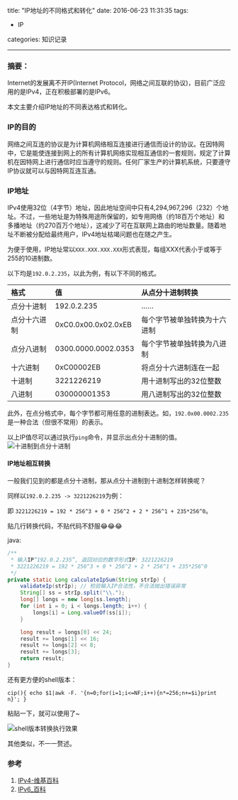 title: "IP地址的不同格式和转化"
date: 2016-06-23 11:31:35
tags:
- IP

categories: 知识记录

---

### 摘要：

Internet的发展离不开IP(Internet Protocol，网络之间互联的协议)，目前广泛应用的是IPv4，正在积极部署的是IPv6。

本文主要介绍IP地址的不同表达格式和转化。

<!-- more -->

### IP的目的

网络之间互连的协议是为计算机网络相互连接进行通信而设计的协议。在因特网中，它是能使连接到网上的所有计算机网络实现相互通信的一套规则，规定了计算机在因特网上进行通信时应当遵守的规则。任何厂家生产的计算机系统，只要遵守IP协议就可以与因特网互连互通。



### IP地址

IPv4使用32位（4字节）地址，因此地址空间中只有4,294,967,296（232）个地址。不过，一些地址是为特殊用途所保留的，如专用网络（约18百万个地址）和多播地址（约270百万个地址），这减少了可在互联网上路由的地址数量。随着地址不断被分配给最终用户，IPv4地址枯竭问题也在随之产生。

为便于使用，IP地址常以`XXX.XXX.XXX.XXX`形式表现，每组XXX代表小于或等于255的10进制数。

以下均是`192.0.2.235`，以此为例，有以下不同的格式。

| 格式     | 值                   | 从点分十进制转换       |
| :----- | :------------------ | :------------- |
| 点分十进制  | 192.0.2.235         | ……             |
| 点分十六进制 | 0xC0.0x00.0x02.0xEB | 每个字节被单独转换为十六进制 |
| 点分八进制  | 0300.0000.0002.0353 | 每个字节被单独转换为八进制  |
| 十六进制   | 0xC00002EB          | 将点分十六进制连在一起    |
| 十进制    | 3221226219          | 用十进制写出的32位整数   |
| 八进制    | 030000001353        | 用八进制写出的32位整数   |

此外，在点分格式中，每个字节都可用任意的进制表达。如，`192.0x00.0002.235`是一种合法（但很不常用）的表示。

以上IP值尽可以通过执行`ping`命令，并显示出点分十进制的值。
![十进制到点分十进制](http://cshijiel.qiniudn.com/16-6-23/74969066.jpg)


#### IP地址相互转换



一般我们见到的都是点分十进制，那从点分十进制到十进制怎样转换呢？

同样以`192.0.2.235 -> 3221226219`为例：

即 `3221226219 = 192 * 256^3 + 0 * 256^2 + 2 * 256^1 + 235*256^0`。



贴几行转换代码，不贴代码不舒服😂😂😂

java:

```java
/**
 * 输入IP“192.0.2.235”, 返回对应的数字形式IP: 3221226219
 * 3221226219 = 192 * 256^3 + 0 * 256^2 + 2 * 256^1 + 235*256^0
 */
private static Long calculateIpSum(String strIp) {
    validateIp(strIp); // 检验输入IP合法性，不合法抛出错误异常
    String[] ss = strIp.split("\\.");
    long[] longs = new long[ss.length];
    for (int i = 0; i < longs.length; i++) {
        longs[i] = Long.valueOf(ss[i]);
    }

    long result = longs[0] << 24;
    result += longs[1] << 16;
    result += longs[2] << 8;
    result += longs[3];
    return result;
}
```



还有更方便的shell版本：

```shell
cip(){ echo $1|awk -F. '{n=0;for(i=1;i<=NF;i++){n*=256;n+=$i}print n}'; }
```



粘贴一下，就可以使用了~

![shell版本转换执行效果](http://cshijiel.qiniudn.com/16-6-23/63500394.jpg)



其他类似，不一一赘述。



### 参考

1. [IPv4-维基百科](https://zh.wikipedia.org/wiki/IPv4)
2. [IPv6_百科](http://baike.baidu.com/link?url=Sv2YQ3_y-SnieCKxsX04B8WYGA8HfeA9wrHEQ4NyaMOf3ZZRQUjPdEhoKSJmlYxg-5X8vr9ZY_8qJlzhojZmYK)

